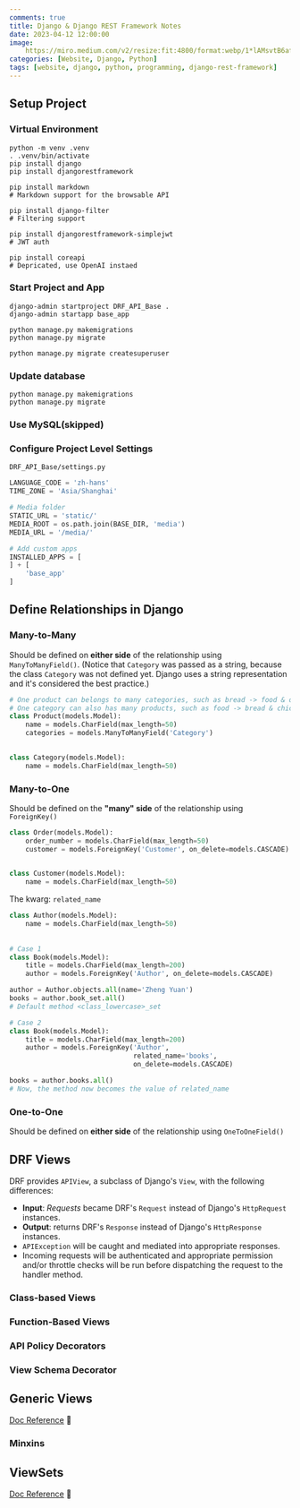 ```yaml
---
comments: true
title: Django & Django REST Framework Notes
date: 2023-04-12 12:00:00
image:
    https://miro.medium.com/v2/resize:fit:4800/format:webp/1*lAMsvtB6afHwTQYCNM1xvw.png
categories: [Website, Django, Python]
tags: [website, django, python, programming, django-rest-framework]
---
```


## Setup Project

### Virtual Environment

```shell
python -m venv .venv
. .venv/bin/activate
pip install django
pip install djangorestframework

pip install markdown			
# Markdown support for the browsable API

pip install django-filter		
# Filtering support

pip install djangorestframework-simplejwt	
# JWT auth

pip install coreapi
# Depricated, use OpenAI instaed
```

### Start Project and App

```shell
django-admin startproject DRF_API_Base .
django-admin startapp base_app

python manage.py makemigrations
python manage.py migrate

python manage.py migrate createsuperuser
```

### Update database

```shell
python manage.py makemigrations
python manage.py migrate
```

### Use MySQL(skipped)

### Configure Project Level Settings 

`DRF_API_Base/settings.py`

```python
LANGUAGE_CODE = 'zh-hans'
TIME_ZONE = 'Asia/Shanghai'

# Media folder
STATIC_URL = 'static/'
MEDIA_ROOT = os.path.join(BASE_DIR, 'media')
MEDIA_URL = '/media/'

# Add custom apps
INSTALLED_APPS = [
] + [
    'base_app'
]
```

## Define Relationships in Django

### Many-to-Many

Should be defined on **either side** of the relationship using `ManyToManyField()`. (Notice that `Category` was passed as a string, because the class `Category` was not defined yet. Django uses a string representation and it's considered the best practice.)

```python
# One product can belongs to many categories, such as bread -> food & on_sale_product
# One category can also has many products, such as food -> bread & chicken
class Product(models.Model):
    name = models.CharField(max_length=50)
    categories = models.ManyToManyField('Category')

    
class Category(models.Model):
    name = models.CharField(max_length=50)
```

### Many-to-One

Should be defined on the **"many" side** of the relationship using `ForeignKey()`

```python
class Order(models.Model):
    order_number = models.CharField(max_length=50)
    customer = models.ForeignKey('Customer', on_delete=models.CASCADE)

    
class Customer(models.Model):
    name = models.CharField(max_length=50)
```

The kwarg: `related_name` 

```python
class Author(models.Model):
    name = models.CharField(max_length=50)
    
 
# Case 1
class Book(models.Model):
    title = models.CharField(max_length=200)
    author = models.ForeignKey('Author', on_delete=models.CASCADE)

author = Author.objects.all(name='Zheng Yuan')
books = author.book_set.all()  
# Default method <class_lowercase>_set

# Case 2
class Book(models.Model):
    title = models.CharField(max_length=200)
    author = models.ForeignKey('Author', 
                               related_name='books',
                               on_delete=models.CASCADE)

books = author.books.all()
# Now, the method now becomes the value of related_name
```

### One-to-One

Should be defined on **either side** of the relationship using `OneToOneField()`

## DRF Views

DRF provides `APIView`, a subclass of Django's `View`, with the following differences:

- **Input**: *Requests* became DRF's `Request` instead of Django's `HttpRequest` instances.
- **Output**: returns DRF's `Response` instead of Django's `HttpResponse` instances.
- `APIException` will be caught and mediated into appropriate responses.
- Incoming requests will be authenticated and appropriate permission and/or throttle checks will be run before dispatching the request to the handler method.


### Class-based Views

### Function-Based Views

### API Policy Decorators

### View Schema Decorator

## Generic Views

[Doc Reference](https://www.django-rest-framework.org/api-guide/generic-views/) :link:

### Minxins

## ViewSets

[Doc Reference](https://www.django-rest-framework.org/api-guide/viewsets) :link: